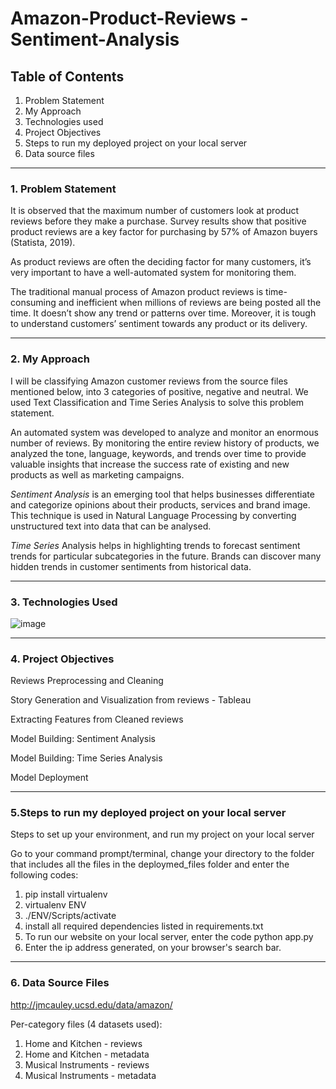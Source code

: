 # Amazon-Product-Reviews - Sentiment-Analysis



## **Table of Contents**

1. Problem Statement 
2. My Approach
3. Technologies used
4. Project Objectives
5. Steps to run my deployed project on your local server
6. Data source files

---

### **1. Problem Statement**

It is observed that the maximum number of customers look at product reviews before they make a purchase. Survey results show that positive product reviews are a key factor for purchasing by 57% of Amazon buyers (Statista, 2019). 

As product reviews are often the deciding factor for many customers, it’s very important to have a well-automated system for monitoring them.

The traditional manual process of Amazon product reviews is time-consuming and inefficient when millions of reviews are being posted all the time. It doesn’t show any trend or patterns over time. Moreover, it is tough to understand customers’ sentiment towards any product or its delivery.

---

### **2. My Approach**

I will be classifying Amazon customer reviews from the source files mentioned below, into 3 categories of positive, negative and neutral. We used Text Classification and Time Series Analysis to solve this problem statement.  

An automated system was developed to analyze and monitor an enormous number of reviews. By monitoring the entire review history of products, we analyzed the tone, language, keywords, and trends over time to provide valuable insights that increase the success rate of existing and new products as well as marketing campaigns. 

*Sentiment Analysis* is an emerging tool that helps businesses differentiate and categorize opinions about their products, services and brand image. This technique is used in Natural Language Processing by converting unstructured text into data that can be analysed.

*Time Series* Analysis helps in highlighting trends to forecast sentiment trends for particular subcategories in the future. Brands can discover many hidden trends in customer sentiments from historical data.

---

### **3. Technologies Used**
![image](https://user-images.githubusercontent.com/118181589/206911991-3b04872d-0784-42d6-b043-1d14912d5cbe.png)



---

### **4. Project Objectives**
Reviews Preprocessing and Cleaning

Story Generation and Visualization from reviews - Tableau

Extracting Features from Cleaned reviews

Model Building: Sentiment Analysis

Model Building: Time Series Analysis

Model Deployment

---

### **5.Steps to run my deployed project on your local server**
Steps to set up your environment, and run my project on your local server 

Go to your command prompt/terminal, change your directory to the folder that includes all the files in the deploymed_files folder 
and enter the following codes:

1. pip install virtualenv
2. virtualenv ENV
3. ./ENV/Scripts/activate
4. install all required dependencies listed in requirements.txt
5. To run our website on your local server, enter the code python app.py
6. Enter the ip address generated, on your browser's search bar. 

---

### **6. Data Source Files**

http://jmcauley.ucsd.edu/data/amazon/

Per-category files (4 datasets used):
1. Home and Kitchen - reviews 
2. Home and Kitchen - metadata
3. Musical Instruments - reviews
4. Musical Instruments - metadata
